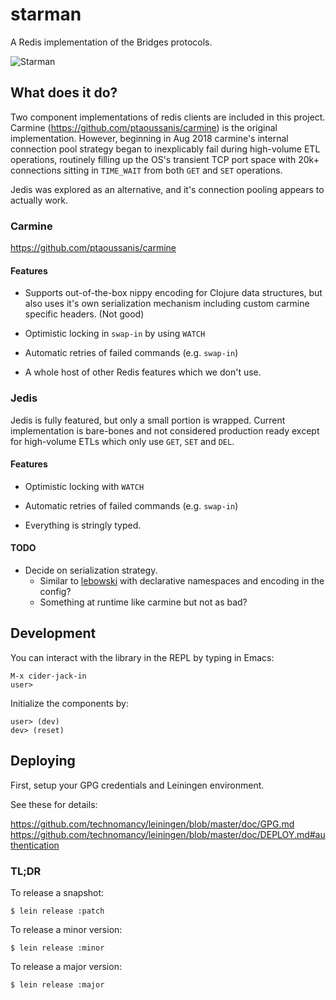 # starman

A Redis implementation of the Bridges protocols.

![Starman](http://i.imgur.com/7cu2i5T.jpg?1)

## What does it do?

Two component implementations of redis clients are included in this project.
Carmine (https://github.com/ptaoussanis/carmine) is the original
implementation. However, beginning in Aug 2018 carmine's internal connection
pool strategy began to inexplicably fail during high-volume ETL operations,
routinely filling up the OS's transient TCP port space with 20k+ connections
sitting in `TIME_WAIT` from both `GET` and `SET` operations.

Jedis was explored as an alternative, and it's connection pooling appears to
actually work.

### Carmine

https://github.com/ptaoussanis/carmine

#### Features

- Supports out-of-the-box nippy encoding for Clojure data structures, but also
  uses it's own serialization mechanism including custom carmine specific headers.
  (Not good)

- Optimistic locking in `swap-in` by using `WATCH`

- Automatic retries of failed commands (e.g. `swap-in`)

- A whole host of other Redis features which we don't use.

### Jedis

Jedis is fully featured, but only a small portion is wrapped.  Current
implementation is bare-bones and not considered production ready except for
high-volume ETLs which only use `GET`, `SET` and `DEL`.

#### Features

- Optimistic locking with `WATCH`

- Automatic retries of failed commands (e.g. `swap-in`)

- Everything is stringly typed.

#### TODO

- Decide on serialization strategy.
  - Similar to [lebowski](https://github.com/theladders/lebowski) with
    declarative namespaces and encoding in the config?
  - Something at runtime like carmine but not as bad?

## Development

You can interact with the library in the REPL by typing in Emacs:

    M-x cider-jack-in
    user> 

Initialize the components by: 

    user> (dev)
    dev> (reset)


## Deploying 

First, setup your GPG credentials and Leiningen environment.

See these for details:

https://github.com/technomancy/leiningen/blob/master/doc/GPG.md
https://github.com/technomancy/leiningen/blob/master/doc/DEPLOY.md#authentication

### TL;DR

To release a snapshot:

    $ lein release :patch

To release a minor version:

    $ lein release :minor
    
To release a major version:

    $ lein release :major
